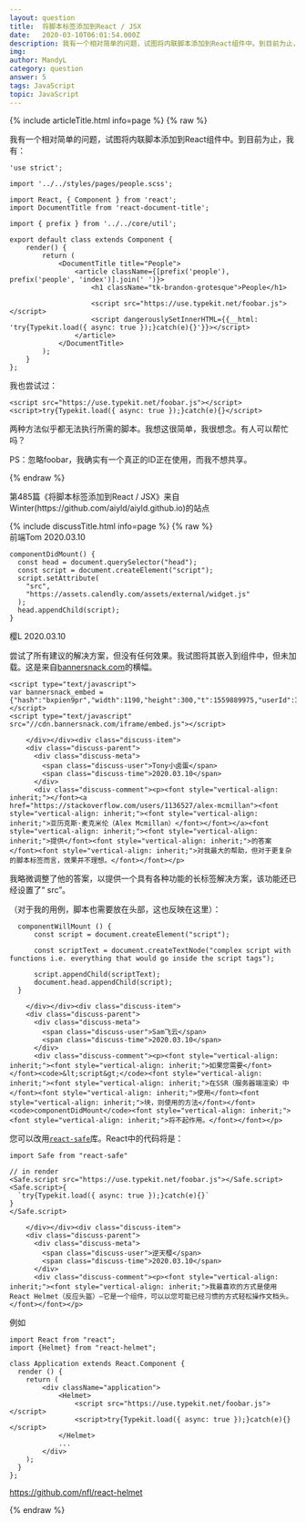 ```yaml
---
layout: question
title:  将脚本标签添加到React / JSX
date:   2020-03-10T06:01:54.000Z
description: 我有一个相对简单的问题，试图将内联脚本添加到React组件中。到目前为止，我有：'use strict';import '../../styles...
img: 
author: MandyL
category: question
answer: 5
tags: JavaScript
topic: JavaScript
---
```

<div class="article-root">
  <div class="article">
    {% include articleTitle.html info=page %}
    {% raw %}
    <div class="article-content"><p><font style="vertical-align: inherit;"><font style="vertical-align: inherit;">我有一个相对简单的问题，试图将内联脚本添加到React组件中。</font><font style="vertical-align: inherit;">到目前为止，我有：</font></font></p>

<pre><code>'use strict';<font></font>
<font></font>
import '../../styles/pages/people.scss';<font></font>
<font></font>
import React, { Component } from 'react';<font></font>
import DocumentTitle from 'react-document-title';<font></font>
<font></font>
import { prefix } from '../../core/util';<font></font>
<font></font>
export default class extends Component {<font></font>
    render() {<font></font>
        return (<font></font>
            &lt;DocumentTitle title="People"&gt;<font></font>
                &lt;article className={[prefix('people'), prefix('people', 'index')].join(' ')}&gt;<font></font>
                    &lt;h1 className="tk-brandon-grotesque"&gt;People&lt;/h1&gt;<font></font>
<font></font>
                    &lt;script src="https://use.typekit.net/foobar.js"&gt;&lt;/script&gt;<font></font>
                    &lt;script dangerouslySetInnerHTML={{__html: 'try{Typekit.load({ async: true });}catch(e){}'}}&gt;&lt;/script&gt;<font></font>
                &lt;/article&gt;<font></font>
            &lt;/DocumentTitle&gt;<font></font>
        );<font></font>
    }<font></font>
};<font></font>
</code></pre>

<p><font style="vertical-align: inherit;"><font style="vertical-align: inherit;">我也尝试过：</font></font></p>

<pre><code>&lt;script src="https://use.typekit.net/foobar.js"&gt;&lt;/script&gt;<font></font>
&lt;script&gt;try{Typekit.load({ async: true });}catch(e){}&lt;/script&gt;<font></font>
</code></pre>

<p><font style="vertical-align: inherit;"><font style="vertical-align: inherit;">两种方法似乎都无法执行所需的脚本。</font><font style="vertical-align: inherit;">我想这很简单，我很想念。</font><font style="vertical-align: inherit;">有人可以帮忙吗？</font></font></p>

<p><font style="vertical-align: inherit;"><font style="vertical-align: inherit;">PS：忽略foobar，我确实有一个真正的ID正在使用，而我不想共享。</font></font></p></div>
    {% endraw %}
  </div>
  <p class="winter_mark">第485篇《将脚本标签添加到React / JSX》来自Winter(https://github.com/aiyld/aiyld.github.io)的站点</p>
  <div class="discuss-wrapper">
    {% include discussTitle.html info=page %}
    {% raw %}
    <div class="discuss-item">
        <div class="discuss-parent">
          <div class="discuss-meta">
            <span class="discuss-user">前端Tom</span>
            <span class="discuss-time">2020.03.10</span>
          </div>
          <div class="discuss-comment"><pre><code>componentDidMount() {<font></font>
  const head = document.querySelector("head");<font></font>
  const script = document.createElement("script");<font></font>
  script.setAttribute(<font></font>
    "src",<font></font>
    "https://assets.calendly.com/assets/external/widget.js"<font></font>
  );<font></font>
  head.appendChild(script);<font></font>
}<font></font>
</code></pre></div>
        </div></div><div class="discuss-item">
        <div class="discuss-parent">
          <div class="discuss-meta">
            <span class="discuss-user">樱L</span>
            <span class="discuss-time">2020.03.10</span>
          </div>
          <div class="discuss-comment"><p><font style="vertical-align: inherit;"><font style="vertical-align: inherit;">尝试了所有建议的解决方案，但没有任何效果。</font><font style="vertical-align: inherit;">我试图将其嵌入到组件中，但未加载。</font><font style="vertical-align: inherit;">这是来自</font></font><a href="https://bannersnack.com" rel="nofollow noreferrer"><font style="vertical-align: inherit;"><font style="vertical-align: inherit;">bannersnack.com</font></font></a><font style="vertical-align: inherit;"><font style="vertical-align: inherit;">的横幅</font><font style="vertical-align: inherit;">。</font></font></p>

<pre><code>&lt;script type="text/javascript"&gt;<font></font>
var bannersnack_embed = {"hash":"bxpien9pr","width":1190,"height":300,"t":1559889975,"userId":39254375,"responsive":true,"type":"html5"};<font></font>
&lt;/script&gt;<font></font>
&lt;script type="text/javascript" src="//cdn.bannersnack.com/iframe/embed.js"&gt;&lt;/script&gt;<font></font>
</code></pre></div>
        </div></div><div class="discuss-item">
        <div class="discuss-parent">
          <div class="discuss-meta">
            <span class="discuss-user">Tony小卤蛋</span>
            <span class="discuss-time">2020.03.10</span>
          </div>
          <div class="discuss-comment"><p><font style="vertical-align: inherit;"></font><a href="https://stackoverflow.com/users/1136527/alex-mcmillan"><font style="vertical-align: inherit;"><font style="vertical-align: inherit;">亚历克斯·麦克米伦（Alex Mcmillan）</font></font></a><font style="vertical-align: inherit;"><font style="vertical-align: inherit;">提供</font><font style="vertical-align: inherit;">的答案</font><font style="vertical-align: inherit;">对我最大的帮助，但对于更复杂的脚本标签而言，效果并不理想。</font></font></p>

<p><font style="vertical-align: inherit;"><font style="vertical-align: inherit;">我略微调整了他的答案，以提供一个具有各种功能的长标签解决方案，该功能还已经设置了“ src”。 </font></font></p>

<p><font style="vertical-align: inherit;"><font style="vertical-align: inherit;">（对于我的用例，脚本也需要放在头部，这也反映在这里）：</font></font></p>

<pre><code>  componentWillMount () {<font></font>
      const script = document.createElement("script");<font></font>
<font></font>
      const scriptText = document.createTextNode("complex script with functions i.e. everything that would go inside the script tags");<font></font>
<font></font>
      script.appendChild(scriptText);<font></font>
      document.head.appendChild(script);<font></font>
  }<font></font>
</code></pre></div>
        </div></div><div class="discuss-item">
        <div class="discuss-parent">
          <div class="discuss-meta">
            <span class="discuss-user">Sam飞云</span>
            <span class="discuss-time">2020.03.10</span>
          </div>
          <div class="discuss-comment"><p><font style="vertical-align: inherit;"><font style="vertical-align: inherit;">如果您需要</font></font><code>&lt;script&gt;</code><font style="vertical-align: inherit;"><font style="vertical-align: inherit;">在SSR（服务器端渲染）中</font><font style="vertical-align: inherit;">使用</font><font style="vertical-align: inherit;">块，则使用的方法</font></font><code>componentDidMount</code><font style="vertical-align: inherit;"><font style="vertical-align: inherit;">将不起作用。</font></font></p>

<p><font style="vertical-align: inherit;"><font style="vertical-align: inherit;">您可以改用</font></font><a href="https://www.npmjs.com/package/react-safe" rel="noreferrer"><code>react-safe</code></a><font style="vertical-align: inherit;"><font style="vertical-align: inherit;">库。</font><font style="vertical-align: inherit;">React中的代码将是：</font></font></p>

<pre><code>import Safe from "react-safe"<font></font>
<font></font>
// in render <font></font>
&lt;Safe.script src="https://use.typekit.net/foobar.js"&gt;&lt;/Safe.script&gt;<font></font>
&lt;Safe.script&gt;{<font></font>
  `try{Typekit.load({ async: true });}catch(e){}`<font></font>
}<font></font>
&lt;/Safe.script&gt;<font></font>
</code></pre></div>
        </div></div><div class="discuss-item">
        <div class="discuss-parent">
          <div class="discuss-meta">
            <span class="discuss-user">逆天樱</span>
            <span class="discuss-time">2020.03.10</span>
          </div>
          <div class="discuss-comment"><p><font style="vertical-align: inherit;"><font style="vertical-align: inherit;">我最喜欢的方式是使用React Helmet（反应头盔）–它是一个组件，可以以您可能已经习惯的方式轻松操作文档头。 </font></font></p>

<p><font style="vertical-align: inherit;"><font style="vertical-align: inherit;">例如</font></font></p>

<pre><code>import React from "react";<font></font>
import {Helmet} from "react-helmet";<font></font>
<font></font>
class Application extends React.Component {<font></font>
  render () {<font></font>
    return (<font></font>
        &lt;div className="application"&gt;<font></font>
            &lt;Helmet&gt;<font></font>
                &lt;script src="https://use.typekit.net/foobar.js"&gt;&lt;/script&gt;<font></font>
                &lt;script&gt;try{Typekit.load({ async: true });}catch(e){}&lt;/script&gt;<font></font>
            &lt;/Helmet&gt;<font></font>
            ...<font></font>
        &lt;/div&gt;<font></font>
    );<font></font>
  }<font></font>
};<font></font>
</code></pre>

<p><a href="https://github.com/nfl/react-helmet" rel="noreferrer"><font style="vertical-align: inherit;"><font style="vertical-align: inherit;">https://github.com/nfl/react-helmet</font></font></a></p></div>
        </div></div>
    {% endraw %}
  </div>
<div>

